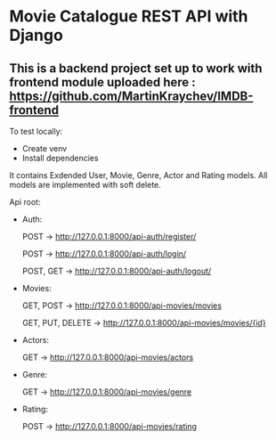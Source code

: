 # Movie Catalogue REST API with Django
## This is a backend project set up to work with frontend module uploaded here : https://github.com/MartinKraychev/IMDB-frontend

To test locally:
- Create venv
- Install dependencies

It contains Exdended User, Movie, Genre, Actor and Rating models. All models are implemented with soft delete.

Api root:

- Auth:

  POST  -> http://127.0.0.1:8000/api-auth/register/

  POST  -> http://127.0.0.1:8000/api-auth/login/

  POST, GET  -> http://127.0.0.1:8000/api-auth/logout/

- Movies:

   GET, POST -> http://127.0.0.1:8000/api-movies/movies
   
   GET, PUT, DELETE -> http://127.0.0.1:8000/api-movies/movies/{id}
  
  
 - Actors:
 
   GET -> http://127.0.0.1:8000/api-movies/actors
  
- Genre:

  GET -> http://127.0.0.1:8000/api-movies/genre
 
- Rating:

  POST -> http://127.0.0.1:8000/api-movies/rating
